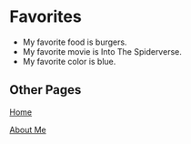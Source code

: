 # Favorites
- My favorite food is burgers.
- My favorite movie is Into The Spiderverse.
- My favorite color is blue.

## Other Pages
[Home](README.md)

[About Me](AboutMe.md)
